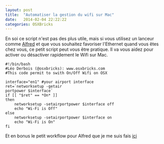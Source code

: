 ```yaml
---
layout: post
title:  "Automatiser la gestion du wifi sur Mac"
date:   2014-02-04 22:22:22
categories: OSXBricks
---
```


En soi ce script n'est pas des plus utile, mais si vous utilisez un lanceur comme [Alfred](http://www.alfredapp.com) et que vous souhaitez favoriser l'Ethernet quand vous êtes chez vous, ce petit script peut vous être pratique. Il va vous aidez pour activer ou désactiver rapidement le Wifi sur Mac.

   
    #!/bin/bash
    #Léo Derbois (@osxbricks): www.osxbricks.com
    #This code permit to swith On/Off Wifi on OSX

    interface="en1" #your airport interface
    ret=`networksetup -getair
    portpower $interface`
    if [[ "$ret" == *On* ]]
    then
        networksetup -setairportpower $interface off
        echo "Wi-Fi is Off"
    else
        networksetup -setairportpower $interface on
        echo "Wi-Fi is On"
    fi
Et en bonus le petit workflow pour Alfred que je me suis fais [ici](http://inft.ly/QEv3ieV)